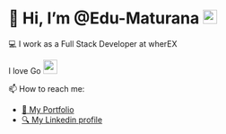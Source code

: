 # 👋 Hi, I’m @Edu-Maturana <img src="https://www.mundoacuicola.cl/new/wp-content/uploads/2019/10/Wherex-Logo.png" style="height: 25px; width:25px;"/>

💻 I work as a Full Stack Developer at wherEX

I love Go <img src="https://styles.redditmedia.com/t5_2rc7j/styles/communityIcon_wy4riduoe9k11.png" style="height: 25px; width:25px;"/>

📫 How to reach me:

- [📄 My Portfolio](https://eduardomaturana.netlify.app/)
- [🔍 My Linkedin profile](https://www.linkedin.com/in/eduardo-maturana-c%C3%A1ceres-27561b1b5/)


